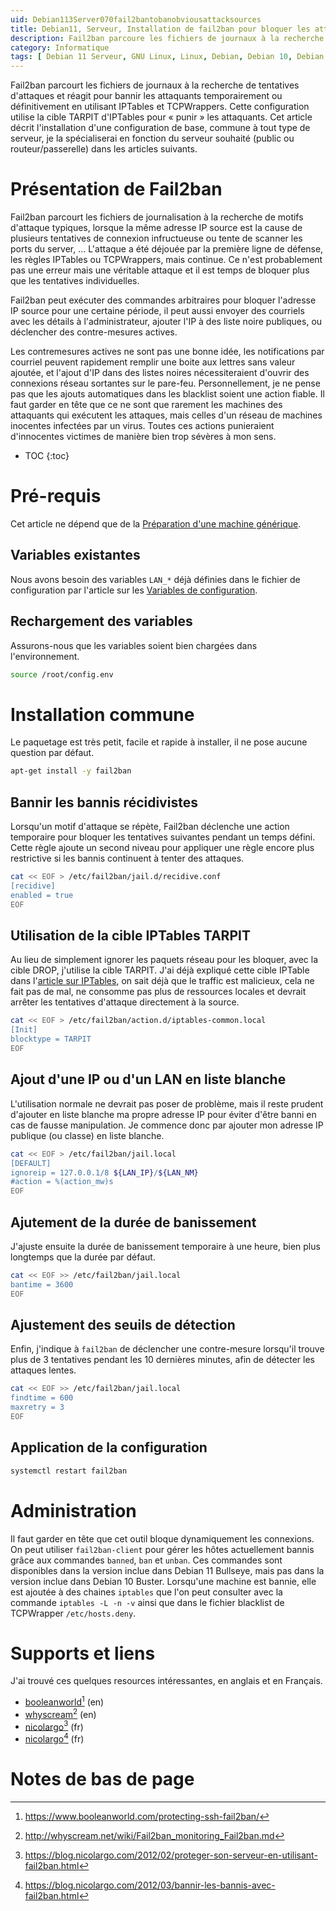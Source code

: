 ```yaml
---
uid: Debian113Server070fail2bantobanobviousattacksources
title: Debian11, Serveur, Installation de fail2ban pour bloquer les attaquants
description: Fail2ban parcoure les fichiers de journaux à la recherche de tentatives d'attaques et réagit pour bannir les attaquants temporairement ou définitivement en utilisant IPTables et TCPWrappers. Cette configuration utilise la cible TARPIT d'IPTables pour « punir » les attaquants. Cet article décrit l'installation d'une configuration de base, commune à tout type de serveur, je la spécialiserai en fonction du serveur souhaité (public ou routeur/passerelle) dans les articles suivants.
category: Informatique
tags: [ Debian 11 Serveur, GNU Linux, Linux, Debian, Debian 10, Debian 11, Buster, Bullseye, Serveur, Installation, Fail2ban, TARPIT, Bannissement, Sécurité, IPTables, TCPWrappers ]
---
```

Fail2ban parcourt les fichiers de journaux à la recherche de tentatives d'attaques et réagit pour bannir les attaquants temporairement ou définitivement en utilisant IPTables et TCPWrappers. Cette configuration utilise la cible TARPIT d'IPTables pour « punir » les attaquants. Cet article décrit l'installation d'une configuration de base, commune à tout type de serveur, je la spécialiserai en fonction du serveur souhaité (public ou routeur/passerelle) dans les articles suivants.

# Présentation de Fail2ban

Fail2ban parcourt les fichiers de journalisation à la recherche de motifs d'attaque typiques, lorsque la même adresse IP source
est la cause de plusieurs tentatives de connexion infructueuse ou tente de scanner les ports du server, ... L'attaque a été
déjouée par la première ligne de défense, les règles IPTables ou TCPWrappers, mais continue. Ce n'est probablement pas une erreur
mais une véritable attaque et il est temps de bloquer plus que les tentatives individuelles.

Fail2ban peut exécuter des commandes arbitraires pour bloquer l'adresse IP source pour une certaine période, il peut aussi envoyer
des courriels avec les détails à l'administrateur, ajouter l'IP à des liste noire publiques, ou déclencher des contre-mesures
actives.

Les contremesures actives ne sont pas une bonne idée, les notifications par courriel peuvent rapidement remplir une boite aux
lettres sans valeur ajoutée, et l'ajout d'IP dans des listes noires nécessiteraient d'ouvrir des connexions réseau sortantes sur
le pare-feu. Personnellement, je ne pense pas que les ajouts automatiques dans les blacklist soient une action fiable. Il faut
garder en tête que ce ne sont que rarement les machines des attaquants qui exécutent les attaques, mais celles d'un réseau de
machines inocentes infectées par un virus. Toutes ces actions punieraient d'innocentes victimes de manière bien trop sévères à mon
sens.

* TOC
{:toc}

# Pré-requis
Cet article ne dépend que de la [Préparation d'une machine générique](/pages/fr/tags/#préparation-debian11).

## Variables existantes
Nous avons besoin des variables `LAN_*` déjà définies dans le fichier de configuration par l'article sur les [Variables de configuration](../../undefined).

## Rechargement des variables
Assurons-nous que les variables soient bien chargées dans l'environnement.
```bash
source /root/config.env
```

# Installation commune
Le paquetage est très petit, facile et rapide à installer, il ne pose aucune question par défaut.
```bash
apt-get install -y fail2ban
```

## Bannir les bannis récidivistes
Lorsqu'un motif d'attaque se répète, Fail2ban déclenche une action temporaire pour bloquer les tentatives suivantes pendant un
temps défini. Cette règle ajoute un second niveau pour appliquer une règle encore plus restrictive si les bannis continuent à
tenter des attaques.
```bash
cat << EOF > /etc/fail2ban/jail.d/recidive.conf
[recidive]
enabled = true
EOF
```

## Utilisation de la cible IPTables TARPIT
Au lieu de simplement ignorer les paquets réseau pour les bloquer, avec la cible DROP, j'utilise la cible TARPIT. J'ai déjà
expliqué cette cible IPTable dans l'[article sur IPTables](/Debian113Server045IPTables-fr/), on sait déjà que le traffic est
malicieux, cela ne fait pas de mal, ne consomme pas plus de ressources locales et devrait arrêter les tentatives d'attaque
directement à la source.
```bash
cat << EOF > /etc/fail2ban/action.d/iptables-common.local
[Init]
blocktype = TARPIT
EOF
```

## Ajout d'une IP ou d'un LAN en liste blanche
L'utilisation normale ne devrait pas poser de problème, mais il reste prudent d'ajouter en liste blanche ma propre adresse IP pour éviter d'être banni en cas de fausse manipulation. Je commence
donc par ajouter mon adresse IP publique (ou classe) en liste blanche.
```bash
cat << EOF > /etc/fail2ban/jail.local
[DEFAULT]
ignoreip = 127.0.0.1/8 ${LAN_IP}/${LAN_NM}
#action = %(action_mw)s
EOF
```

## Ajutement de la durée de banissement
J'ajuste ensuite la durée de banissement temporaire à une heure, bien plus longtemps que la durée par défaut.
```bash
cat << EOF >> /etc/fail2ban/jail.local
bantime = 3600
EOF
```

## Ajustement des seuils de détection
Enfin, j'indique à `fail2ban` de déclencher une contre-mesure lorsqu'il trouve plus de 3 tentatives pendant les 10 dernières minutes, afin de détecter les attaques lentes.
```bash
cat << EOF >> /etc/fail2ban/jail.local
findtime = 600
maxretry = 3
EOF
```

## Application de la configuration
```bash
systemctl restart fail2ban
```

# Administration
Il faut garder en tête que cet outil bloque dynamiquement les connexions. On peut utiliser `fail2ban-client` pour gérer les hôtes
actuellement bannis grâce aux commandes `banned`, `ban` et `unban`. Ces commandes sont disponibles dans la version inclue dans
Debian 11 Bullseye, mais pas dans la version inclue dans Debian 10 Buster. Lorsqu'une machine est bannie, elle est ajoutée à des
chaines `iptables` que l'on peut consulter avec la commande `iptables -L -n -v` ainsi que dans le fichier blacklist de TCPWrapper
`/etc/hosts.deny`.

# Supports et liens

J'ai trouvé ces quelques resources intéressantes, en anglais et en Français.
- [booleanworld][booleanworld][^1] (en)
- [whyscream][whyscream][^2] (en)
- [nicolargo][nicolargo1][^3] (fr)
- [nicolargo][nicolargo2][^4] (fr)

# Notes de bas de page

[booleanworld]: https://www.booleanworld.com/protecting-ssh-fail2ban/ "Protecting SSH with Fail2Ban"
[whyscream]: http://whyscream.net/wiki/Fail2ban_monitoring_Fail2ban.md "Monitoring with Fail2ban"
[nicolargo1]: https://blog.nicolargo.com/2012/02/proteger-son-serveur-en-utilisant-fail2ban.html "Protéger son serveur avec Fail2ban"
[nicolargo2]: https://blog.nicolargo.com/2012/03/bannir-les-bannis-avec-fail2ban.html "Bannir les bannis avec Fail2ban"

[^1]: https://www.booleanworld.com/protecting-ssh-fail2ban/
[^2]: http://whyscream.net/wiki/Fail2ban_monitoring_Fail2ban.md
[^3]: https://blog.nicolargo.com/2012/02/proteger-son-serveur-en-utilisant-fail2ban.html
[^4]: https://blog.nicolargo.com/2012/03/bannir-les-bannis-avec-fail2ban.html
